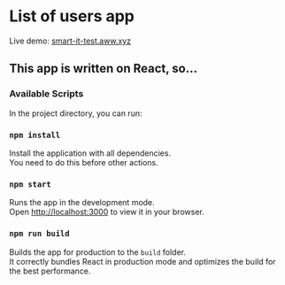 # List of users app

Live demo: [smart-it-test.aww.xyz](https://smart-it-test.aww.xyz/)

## This app is written on React, so...
### Available Scripts

In the project directory, you can run:

### `npm install`

Install the application with all dependencies.\
You need to do this before other actions.

### `npm start`

Runs the app in the development mode.\
Open [http://localhost:3000](http://localhost:3000) to view it in your browser.

### `npm run build`

Builds the app for production to the `build` folder.\
It correctly bundles React in production mode and optimizes the build for the best performance.
